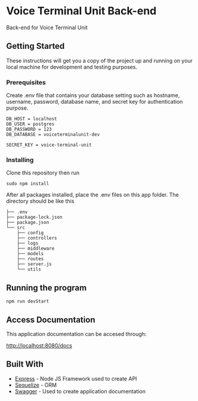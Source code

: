 # Voice Terminal Unit Back-end

Back-end for Voice Terminal Unit

## Getting Started

These instructions will get you a copy of the project up and running on your local machine for development and testing purposes.

### Prerequisites

Create .env file that contains your database setting such as hostname, username, password, database name, and secret key for authentication purpose.

```
DB_HOST = localhost
DB_USER = postgres
DB_PASSWORD = 123
DB_DATABASE = voiceterminalunit-dev

SECRET_KEY = voice-terminal-unit
```

### Installing

Clone this repository then run

```
sudo npm install
```

After all packages installed, place the .env files on this app folder. The directory should be like this

```
├── .env
├── package-lock.json
├── package.json
└── src
    ├── config
    ├── controllers
    ├── logs
    ├── middleware
    ├── models
    ├── routes
    ├── server.js
    └── utils
```

## Running the program

```
npm run devStart
```

## Access Documentation

This application documentation can be accesed through:

[http://localhost:8080/docs](http://localhost:8080/docs/)

## Built With

-   [Express](https://expressjs.com/) - Node JS Framework used to create API
-   [Sequelize](https://sequelize.org/) - ORM
-   [Swagger](https://swagger.io/) - Used to create application documentation
